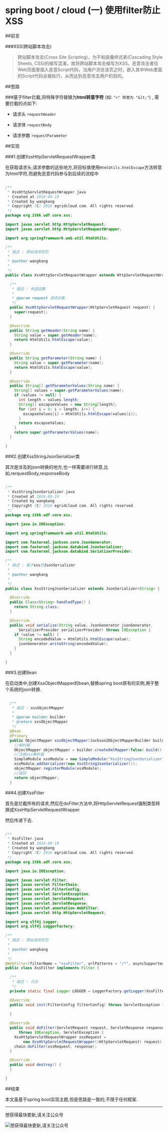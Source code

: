 # spring boot / cloud (一) 使用filter防止XSS

##前言

###XSS(跨站脚本攻击)
>跨站脚本攻击(Cross Site Scripting)，为不和层叠样式表(Cascading Style Sheets, CSS)的缩写混淆，故将跨站脚本攻击缩写为XSS。恶意攻击者往Web页面里插入恶意Script代码，当用户浏览该页之时，嵌入其中Web里面的Script代码会被执行，从而达到恶意攻击用户的目的。

##思路

###基于filter拦截,将特殊字符替换为**html转意字符** (如: `"<" 转意为 "&lt;"`) , 需要拦截的点如下:

- 请求头 `requestHeader`


- 请求体 `requestBody`


- 请求参数 `requestParameter`

##实现

###1.创建XssHttpServletRequestWrapper类

在获取请求头,请求参数的这些地方,将目标值使用`HtmlUtils.htmlEscape`方法转意为html字符,而避免恶意代码参与到后续的流程中

``` java

/**
 * XssHttpServletRequestWrapper.java
 * Created at 2016-09-19
 * Created by wangkang
 * Copyright (C) 2016 egridcloud.com, All rights reserved.
 */
package org.itkk.udf.core.xss;

import javax.servlet.http.HttpServletRequest;
import javax.servlet.http.HttpServletRequestWrapper;

import org.springframework.web.util.HtmlUtils;

/**
 * 描述 : 跨站请求防范
 *
 * @author wangkang
 *
 */
public class XssHttpServletRequestWrapper extends HttpServletRequestWrapper {

  /**
   * 描述 : 构造函数
   *
   * @param request 请求对象
   */
  public XssHttpServletRequestWrapper(HttpServletRequest request) {
    super(request);
  }

  @Override
  public String getHeader(String name) {
    String value = super.getHeader(name);
    return HtmlUtils.htmlEscape(value);
  }

  @Override
  public String getParameter(String name) {
    String value = super.getParameter(name);
    return HtmlUtils.htmlEscape(value);
  }

  @Override
  public String[] getParameterValues(String name) {
    String[] values = super.getParameterValues(name);
    if (values != null) {
      int length = values.length;
      String[] escapseValues = new String[length];
      for (int i = 0; i < length; i++) {
        escapseValues[i] = HtmlUtils.htmlEscape(values[i]);
      }
      return escapseValues;
    }
    return super.getParameterValues(name);
  }

}

```

###2.创建XssStringJsonSerializer类

其次是涉及到json转换的地方,也一样需要进行转意,比如,rerquestBody,responseBody

``` java

/**
 * XssStringJsonSerializer.java
 * Created at 2016-09-19
 * Created by wangkang
 * Copyright (C) 2016 egridcloud.com, All rights reserved.
 */
package org.itkk.udf.core.xss;

import java.io.IOException;

import org.springframework.web.util.HtmlUtils;

import com.fasterxml.jackson.core.JsonGenerator;
import com.fasterxml.jackson.databind.JsonSerializer;
import com.fasterxml.jackson.databind.SerializerProvider;

/**
 * 描述 : 基于xss的JsonSerializer
 *
 * @author wangkang
 *
 */
public class XssStringJsonSerializer extends JsonSerializer<String> {

  @Override
  public Class<String> handledType() {
    return String.class;
  }

  @Override
  public void serialize(String value, JsonGenerator jsonGenerator,
      SerializerProvider serializerProvider) throws IOException {
    if (value != null) {
      String encodedValue = HtmlUtils.htmlEscape(value);
      jsonGenerator.writeString(encodedValue);
    }
  }

}

```

###3.创建Bean

在启动类中,创建XssObjectMapper的bean,替换spring boot原有的实例,用于整个系统的json转换.

``` java

  /**
   * 描述 : xssObjectMapper
   *
   * @param builder builder
   * @return xssObjectMapper
   */
  @Bean
  @Primary
  public ObjectMapper xssObjectMapper(Jackson2ObjectMapperBuilder builder) {
    //解析器
    ObjectMapper objectMapper = builder.createXmlMapper(false).build();
    //注册xss解析器
    SimpleModule xssModule = new SimpleModule("XssStringJsonSerializer");
    xssModule.addSerializer(new XssStringJsonSerializer());
    objectMapper.registerModule(xssModule);
    //返回
    return objectMapper;
  }

```

###4.创建XssFilter

首先是拦截所有的请求,然后在doFilter方法中,将HttpServletRequest强制类型转换成XssHttpServletRequestWrapper

然后传递下去.

``` java

/**
 * XssFilter.java
 * Created at 2016-09-19
 * Created by wangkang
 * Copyright (C) 2016 egridcloud.com, All rights reserved.
 */
package org.itkk.udf.core.xss;

import java.io.IOException;

import javax.servlet.Filter;
import javax.servlet.FilterChain;
import javax.servlet.FilterConfig;
import javax.servlet.ServletException;
import javax.servlet.ServletRequest;
import javax.servlet.ServletResponse;
import javax.servlet.annotation.WebFilter;
import javax.servlet.http.HttpServletRequest;

import org.slf4j.Logger;
import org.slf4j.LoggerFactory;

/**
 * 描述 : 跨站请求防范
 *
 * @author wangkang
 *
 */
@WebFilter(filterName = "xssFilter", urlPatterns = "/*", asyncSupported = true)
public class XssFilter implements Filter {

  /**
   * 描述 : 日志
   */
  private static final Logger LOGGER = LoggerFactory.getLogger(XssFilter.class);

  @Override
  public void init(FilterConfig filterConfig) throws ServletException {
  
  }

  @Override
  public void doFilter(ServletRequest request, ServletResponse response, FilterChain chain)
      throws IOException, ServletException {
    XssHttpServletRequestWrapper xssRequest =
        new XssHttpServletRequestWrapper((HttpServletRequest) request);
    chain.doFilter(xssRequest, response);
  }

  @Override
  public void destroy() {
  }

}

```

##结束

本文虽基于spring boot实现主题,但是思路是一致的,不限于任何框架.


---------

想获得最快更新,请关注公众号

![想获得最快更新,请关注公众号](https://mmbiz.qlogo.cn/mmbiz_jpg/gjOvoY7GOt5a4dicfGbqze591YAEiaRONE0nOsiaur4nlsmKtUpRuONue28wJ9JfOXfBl99OoVmYncohMnEY4LMdg/0?wx_fmt=jpeg "想获得最快更新,请关注公众号") 

